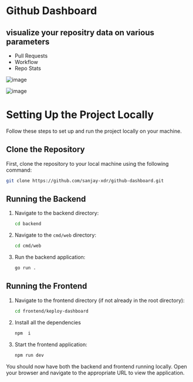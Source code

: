 # Github Dashboard 
## visualize your repositry data on various parameters
 - Pull Requests
 - Workflow
 - Repo Stats


![image](https://github.com/user-attachments/assets/419b7f30-0325-4882-9f0e-44fc21e75b4a)

![image](https://github.com/user-attachments/assets/e40a8ad4-6cf1-4308-b31c-3baa3a7789be)

# Setting Up the Project Locally

Follow these steps to set up and run the project locally on your machine.

## Clone the Repository

First, clone the repository to your local machine using the following command:

```bash
git clone https://github.com/sanjay-xdr/github-dashboard.git
```

## Running the Backend

1. Navigate to the backend directory:

    ```bash
    cd backend
    ```

2. Navigate to the `cmd/web` directory:

    ```bash
    cd cmd/web
    ```

3. Run the backend application:

    ```bash
    go run .
    ```

## Running the Frontend

1. Navigate to the frontend directory (if not already in the root directory):

    ```bash
    cd frontend/keploy-dashboard
    ```
2. Install all the dependencies
   
     ```bash
    npm  i 
    ```  

3. Start the frontend application:

    ```bash
    npm run dev
    ```

You should now have both the backend and frontend running locally. Open your browser and navigate to the appropriate URL to view the application.
